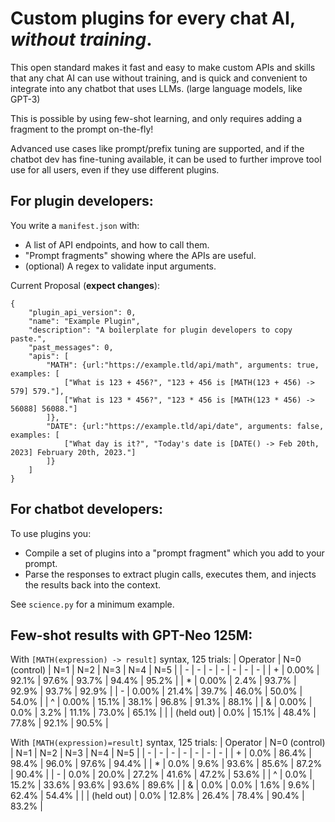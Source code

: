 # Custom plugins for every chat AI, *without training*.
This open standard makes it fast and easy to make custom APIs and skills that any chat AI can use without training, and is quick and convenient to integrate into any chatbot that uses LLMs. (large language models, like GPT-3)

This is possible by using few-shot learning, and only requires adding a fragment to the prompt on-the-fly!

Advanced use cases like prompt/prefix tuning are supported, and if the chatbot dev has fine-tuning available, it can be used to further improve tool use for all users, even if they use different plugins.

## For plugin developers:
You write a `manifest.json` with:
* A list of API endpoints, and how to call them.
* "Prompt fragments" showing where the APIs are useful.
* (optional) A regex to validate input arguments.

Current Proposal (**expect changes**):
```
{
    "plugin_api_version": 0,
	"name": "Example Plugin",
    "description": "A boilerplate for plugin developers to copy paste.",
    "past_messages": 0,
    "apis": [
    	"MATH": {url:"https://example.tld/api/math", arguments: true, examples: [
    		["What is 123 + 456?", "123 + 456 is [MATH(123 + 456) -> 579] 579."],
    		["What is 123 * 456?", "123 * 456 is [MATH(123 * 456) -> 56088] 56088."]
    	]},
        "DATE": {url:"https://example.tld/api/date", arguments: false, examples: [
    		["What day is it?", "Today's date is [DATE() -> Feb 20th, 2023] February 20th, 2023."]
    	]}
    ]
}
```

## For chatbot developers:
To use plugins you:
* Compile a set of plugins into a "prompt fragment" which you add to your prompt.
* Parse the responses to extract plugin calls, executes them, and injects the results back into the context.

See `science.py` for a minimum example.

## Few-shot results with GPT-Neo 125M:
With `[MATH(expression) -> result]` syntax, 125 trials:
| Operator | N=0 (control) | N=1 | N=2 | N=3 | N=4 | N=5 |
| - | - | - | - | - | - | - |
| + | 0.00% | 92.1% | 97.6% | 93.7% | 94.4% | 95.2% |
| * | 0.00% | 2.4% | 93.7% | 92.9% | 93.7% | 92.9% |
| - | 0.00% | 21.4% | 39.7% | 46.0% | 50.0% | 54.0% |
| ^ | 0.00% | 15.1% | 38.1% | 96.8% | 91.3% | 88.1% |
| & | 0.00% | 0.0% | 3.2% | 11.1% | 73.0% | 65.1% |
| \| (held out) | 0.0% | 15.1% | 48.4% | 77.8% | 92.1% | 90.5% |

With `[MATH(expression)=result]` syntax, 125 trials:
| Operator | N=0 (control) | N=1 | N=2 | N=3 | N=4 | N=5 |
| - | - | - | - | - | - | - |
| + | 0.0% | 86.4% | 98.4% | 96.0% | 97.6% | 94.4% |
| * | 0.0% | 9.6% | 93.6% | 85.6% | 87.2% | 90.4% |
| - | 0.0% | 20.0% | 27.2% | 41.6% | 47.2% | 53.6% |
| ^ | 0.0% | 15.2% | 33.6% | 93.6% | 93.6% | 89.6% |
| & | 0.0% | 0.0% | 1.6% | 9.6% | 62.4% | 54.4% |
| \| (held out) | 0.0% | 12.8% | 26.4% | 78.4% | 90.4% | 83.2% |

